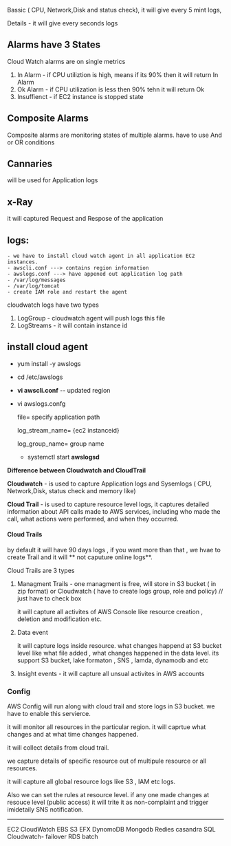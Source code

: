 Bassic ( CPU, Network,Disk and status check), it will give every 5 mint logs,

Details - it will give every seconds logs

## Alarms have 3 States
Cloud Watch alarms are on single metrics
1. In Alarm - if CPU utiliztion is high, means if its 90% then it will return In Alarm
2. Ok Alarm - if CPU utilization is less then 90% tehn it will return Ok
3. Insuffienct - if EC2 instance is stopped state

## Composite Alarms
   Composite alarms are monitoring states of multiple alarms. have to use And or OR conditions
 
## Cannaries 
   will be used for Application logs 
   
## x-Ray
   it will captured Request and Respose of the application
   
## logs:

	- we have to install cloud watch agent in all application EC2 instances.
	- awscli.conf ---> contains region information
	- awslogs.conf ---> have appened out application log path
	- /var/log/messages
	- /var/log/tomcat
	- create IAM role and restart the agent 
cloudwatch logs have two types
1. LogGroup  - cloudwatch agent will push logs this file  
2. LogStreams - it will contain instance id

## install cloud agent

- yum install -y awslogs

- cd /etc/awslogs

- **vi awscli.conf**   -- updated region

- vi awslogs.confg
  
    file= specify application path
  
    log_stream_name= {ec2 instanceid}

     log_group_name=  group name

  - systemctl start **awslogsd**

**Difference  between Cloudwatch and CloudTrail**

**Cloudwatch** - is used to capture Application logs and Sysemlogs ( CPU, Network,Disk, status check and memory like)

**Cloud Trail** -  is used to capture resource level logs, it captures detailed information about API calls made to AWS services, including who made the call, what actions were performed, and when they occurred.


#### 									Cloud Trails 

by default it will have 90 days logs , if you want more than that , we hvae to create  Trail and it will ** not caputure online logs**.

Cloud Trails are 3 types

1. Managment Trails - one managment is free, will store in S3 bucket ( in zip format) or Cloudwatch ( have to create logs group, role and policy) // just have to check box 
      
	it will capture all activites of AWS Console like resource creation , deletion and modification etc.
	
2. Data event 

	it will capture logs  inside resource. what changes happend at S3 bucket level like what file added , what changes happened in the data level. its support S3 bucket, lake formaton , SNS , lamda, dynamodb and etc
	
	
3. Insight events - it will capture all unsual activites in AWS accounts



### 								Config


AWS Config will run along with cloud trail and store logs in S3 bucket. we have to enable this servierce.

it will monitor all resources in the particular region. it will caprtue what changes and at what time changes happened.

it will collect details from cloud trail.

we capture details of specific resource out of multipule resource or all resources. 

it will capture all global resource logs like S3 , IAM etc  logs.

Also we can set the rules at resource level. if any one  made changes at resouce level (public access)  it will trite it as non-complaint and trigger imidetaily SNS notification.


----------
EC2
CloudWatch
EBS
S3
EFX
DynomoDB
Mongodb
Redies
casandra
SQL
Cloudwatch- failover
RDS
batch

